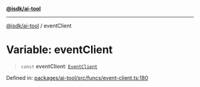 [**@isdk/ai-tool**](../README.md)

***

[@isdk/ai-tool](../globals.md) / eventClient

# Variable: eventClient

> `const` **eventClient**: [`EventClient`](../classes/EventClient.md)

Defined in: [packages/ai-tool/src/funcs/event-client.ts:180](https://github.com/isdk/ai-tool.js/blob/62dd65284e1c50d2e8546a14ae292154369bdb2c/src/funcs/event-client.ts#L180)
